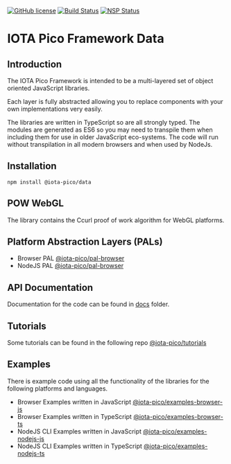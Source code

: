 [![GitHub license](https://img.shields.io/badge/license-MIT-blue.svg)](https://raw.githubusercontent.com/iotaeco/iota-pico-pow-webgl/master/LICENSE) [![Build Status](https://travis-ci.org/iotaeco/iota-pico-pow-webgl.svg?branch=master)](https://travis-ci.org/iotaeco/iota-pico-pow-webgl) [![NSP Status](https://nodesecurity.io/orgs/iotaeco/projects/1fcb4e52-e85f-4bc9-9a9a-7523694cd3d5/badge)](https://nodesecurity.io/orgs/iotaeco/projects/1fcb4e52-e85f-4bc9-9a9a-7523694cd3d5)

# IOTA Pico Framework Data

## Introduction

The IOTA Pico Framework is intended to be a multi-layered set of object oriented JavaScript libraries.

Each layer is fully abstracted allowing you to replace components with your own implementations very easily.

The libraries are written in TypeScript so are all strongly typed. The modules are generated as ES6 so you may need to transpile them when including them for use in older JavaScript eco-systems. The code will run without transpilation in all modern browsers and when used by NodeJs.

## Installation

```shell
npm install @iota-pico/data
```

## POW WebGL

The library contains the Ccurl proof of work algorithm for WebGL platforms.

## Platform Abstraction Layers (PALs)

* Browser PAL [@iota-pico/pal-browser](https://github.com/iotaeco/iota-pico-pal-browser)
* NodeJS PAL [@iota-pico/pal-browser](https://github.com/iotaeco/iota-pico-pal-nodejs)

## API Documentation

Documentation for the code can be found in [docs](./docs/README.md) folder.

## Tutorials

Some tutorials can be found in the following repo [@iota-pico/tutorials](https://github.com/iotaeco/tutorials)

## Examples

There is example code using all the functionality of the libraries for the following platforms and languages.

* Browser Examples written in JavaScript [@iota-pico/examples-browser-js](https://github.com/iotaeco/iota-pico-examples-browser-js)
* Browser Examples written in TypeScript [@iota-pico/examples-browser-ts](https://github.com/iotaeco/iota-pico-examples-browser-ts)
* NodeJS CLI Examples written in JavaScript [@iota-pico/examples-nodejs-js](https://github.com/iotaeco/iota-pico-examples-nodejs-js)
* NodeJS CLI Examples written in TypeScript [@iota-pico/examples-nodejs-ts](https://github.com/iotaeco/iota-pico-examples-nodejs-ts)
